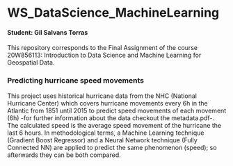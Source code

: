 # WS_DataScience_MachineLearning
#### Student: Gil Salvans Torras
This repository corresponds to the Final Assignment of the course 20W856113: Introduction to Data Science and Machine Learning for Geospatial Data. 

### Predicting hurricane speed movements 
This project uses historical hurricane data from the NHC (National Hurricane Center) which covers hurricane movements every 6h in the Atlantic from 1851 until 2015 to predict speed movements of each movement (6h) -for further information about the data checkout the metadata.pdf-. The calculated speed is the average speed movement of the hurricane the last 6 hours. In methodological terms, a Machine Learning technique (Gradient Boost Regressor) and a Neural Network technique (Fully Connected NN) are applied to predict the same phenomenon (speed); so afterwards they can be both compared. 

